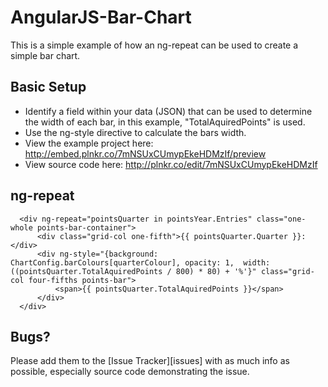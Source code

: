 AngularJS-Bar-Chart
===================

This is a simple example of how an ng-repeat can be used to create a simple bar chart.

## Basic Setup

* Identify a field within your data (JSON) that can be used to determine the width of each bar, in this example, "TotalAquiredPoints" is used.
* Use the ng-style directive to calculate the bars width.
* View the example project here: http://embed.plnkr.co/7mNSUxCUmypEkeHDMzIf/preview
* View source code here: http://plnkr.co/edit/7mNSUxCUmypEkeHDMzIf

## ng-repeat

      <div ng-repeat="pointsQuarter in pointsYear.Entries" class="one-whole points-bar-container">
          <div class="grid-col one-fifth">{{ pointsQuarter.Quarter }}: </div>
          <div ng-style="{background: ChartConfig.barColours[quarterColour], opacity: 1,  width: ((pointsQuarter.TotalAquiredPoints / 800) * 80) + '%'}" class="grid-col four-fifths points-bar">
              <span>{{ pointsQuarter.TotalAquiredPoints }}</span>
          </div>
      </div>

## Bugs?

Please add them to the [Issue Tracker][issues] with as much info as possible, especially source code demonstrating the issue.
